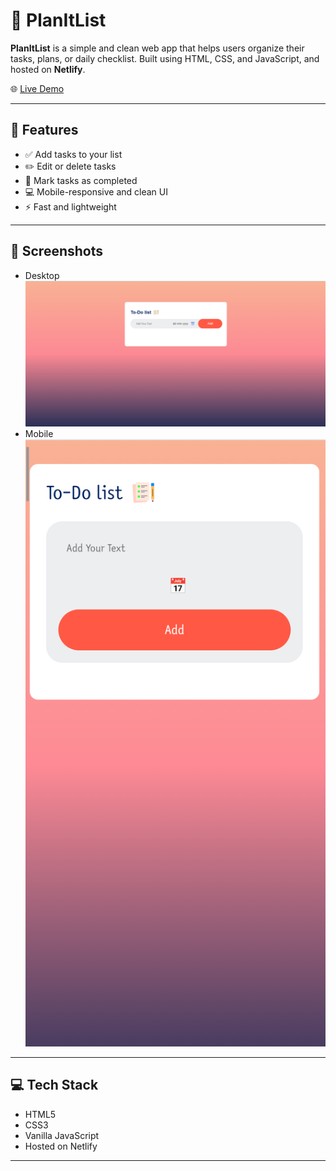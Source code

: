 # 📝 PlanItList

**PlanItList** is a simple and clean web app that helps users organize their tasks, plans, or daily checklist. Built using HTML, CSS, and JavaScript, and hosted on **Netlify**.

🌐 [Live Demo](https://planitlist.netlify.app)

---

## 🚀 Features

- ✅ Add tasks to your list  
- ✏️ Edit or delete tasks  
- 📌 Mark tasks as completed  
- 💻 Mobile-responsive and clean UI  
- ⚡ Fast and lightweight  

---

## 📸 Screenshots

 - Desktop
 ![Homepage](images/screenshot.png)
 - Mobile
 ![Homepage](images/screenshot2.png)

---

## 💻 Tech Stack

- HTML5  
- CSS3  
- Vanilla JavaScript  
- Hosted on Netlify  

---
